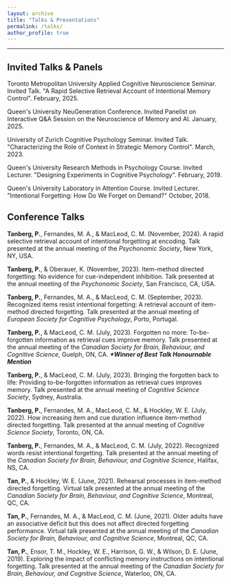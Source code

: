 ```yaml
---
layout: archive
title: "Talks & Presentations"
permalink: /talks/
author_profile: true
---
```


<hr>

## Invited Talks & Panels
Toronto Metropolitan University Applied Cognitive Neuroscience Seminar. Invited Talk. "A Rapid Selective Retrieval Account of Intentional Memory Control". February, 2025. 

Queen's University NeuGeneration Conference. Invited Panelist on Interactive Q&A Session on the Neuroscience of Memory and AI. January, 2025.

University of Zurich Cognitive Psychology Seminar. Invited Talk. "Characterizing the Role of Context in Strategic Memory Control". March, 2023. 

Queen's University Research Methods in Psychology Course. Invited Lecturer. "Designing Experiments in Cognitive Psychology". February, 2019. 

Queen's University Laboratory in Attention Course. Invited Lecturer. "Intentional Forgetting: How Do We Forget on Demand?" October, 2018. 

## Conference Talks
<b>Tanberg, P.</b>, Fernandes, M. A., & MacLeod, C. M. (November, 2024). A rapid selective retrieval account of intentional forgetting at encoding. Talk presented at the annual meeting of the <i>Psychonomic Society</i>, New York, NY, USA.

<b>Tanberg, P.</b>, & Oberauer, K. (November, 2023). Item-method directed forgetting: No evidence for cue-independent inhibition. Talk presented at the annual meeting of the <i>Psychonomic Society</i>, San Francisco, CA, USA.

<b>Tanberg, P.</b>, Fernandes, M. A., & MacLeod, C. M. (September, 2023). Recognized items resist intentional forgetting: A retrieval account of item-method directed forgetting. Talk presented at the annual meeting of <i>European Society for Cognitive Psychology</i>, Porto, Portugal.

<b>Tanberg, P.</b>, & MacLeod, C. M. (July, 2023). Forgotten no more: To-be-forgotten information as retrieval cues improve memory. Talk presented at the annual meeting of the <i>Canadian Society for Brain, Behaviour, and Cognitive Science</i>, Guelph, ON, CA.
<b><i>*Winner of Best Talk Honournable Mention</b></i>

<b>Tanberg, P.</b>, & MacLeod, C. M. (July, 2023). Bringing the forgotten back to life: Providing to-be-forgotten information as retrieval cues improves memory. Talk presented at the annual meeting of <i>Cognitive Science Society</i>, Sydney, Australia. 

<b>Tanberg, P.</b>, Fernandes, M. A., MacLeod, C. M., & Hockley, W. E. (July, 2022). How increasing item and cue duration influence item-method directed forgetting. Talk presented at the annual meeting of <i>Cognitive Science Society</i>, Toronto, ON, CA. 

<b>Tanberg, P.</b>, Fernandes, M. A., & MacLeod, C. M. (July, 2022). Recognized words resist intentional forgetting. Talk presented at the annual meeting of the <i>Canadian Society for Brain, Behaviour, and Cognitive Science</i>, Halifax, NS, CA.

<b>Tan, P.</b>, & Hockley, W. E. (June, 2021). Rehearsal processes in item-method directed forgetting. Virtual talk presented at the annual meeting of the <i>Canadian Society for Brain, Behaviour, and Cognitive Science</i>, Montreal, QC, CA. 

<b>Tan, P.</b>, Fernandes, M. A., & MacLeod, C. M. (June, 2021). Older adults have an associative deficit but this does not affect directed forgetting performance. Virtual talk presented at the annual meeting of the <i>Canadian Society for Brain, Behaviour, and Cognitive Science</i>, Montreal, QC, CA. 

<b>Tan, P.</b>, Ensor, T. M., Hockley, W. E., Harrison, G. W., & Wilson, D. E. (June, 2019). Exploring the impact of conflicting memory instructions on intentional forgetting. Talk presented at the annual meeting of the <i>Canadian Society for Brain, Behaviour, and Cognitive Science</i>, Waterloo, ON, CA.

